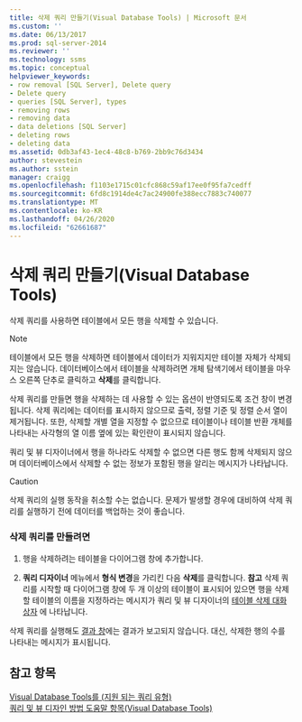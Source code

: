 ```yaml
---
title: 삭제 쿼리 만들기(Visual Database Tools) | Microsoft 문서
ms.custom: ''
ms.date: 06/13/2017
ms.prod: sql-server-2014
ms.reviewer: ''
ms.technology: ssms
ms.topic: conceptual
helpviewer_keywords:
- row removal [SQL Server], Delete query
- Delete query
- queries [SQL Server], types
- removing rows
- removing data
- data deletions [SQL Server]
- deleting rows
- deleting data
ms.assetid: 0db3af43-1ec4-48c8-b769-2bb9c76d3434
author: stevestein
ms.author: sstein
manager: craigg
ms.openlocfilehash: f1103e1715c01cfc868c59af17ee0f95fa7cedff
ms.sourcegitcommit: 6fd8c1914de4c7ac24900fe388ecc7883c740077
ms.translationtype: MT
ms.contentlocale: ko-KR
ms.lasthandoff: 04/26/2020
ms.locfileid: "62661687"
---
```

# <a name="create-delete-queries-visual-database-tools"></a>삭제 쿼리 만들기(Visual Database Tools)
  삭제 쿼리를 사용하면 테이블에서 모든 행을 삭제할 수 있습니다.  
  
> [!NOTE]  
>  테이블에서 모든 행을 삭제하면 테이블에서 데이터가 지워지지만 테이블 자체가 삭제되지는 않습니다. 데이터베이스에서 테이블을 삭제하려면 개체 탐색기에서 테이블을 마우스 오른쪽 단추로 클릭하고 **삭제**를 클릭합니다.  
  
 삭제 쿼리를 만들면 행을 삭제하는 데 사용할 수 있는 옵션이 반영되도록 조건 창이 변경됩니다. 삭제 쿼리에는 데이터를 표시하지 않으므로 출력, 정렬 기준 및 정렬 순서 열이 제거됩니다. 또한, 삭제할 개별 열을 지정할 수 없으므로 테이블이나 테이블 반환 개체를 나타내는 사각형의 열 이름 옆에 있는 확인란이 표시되지 않습니다.  
  
 쿼리 및 뷰 디자이너에서 행을 하나라도 삭제할 수 없으면 다른 행도 함께 삭제되지 않으며 데이터베이스에서 삭제할 수 없는 정보가 포함된 행을 알리는 메시지가 나타납니다.  
  
> [!CAUTION]  
>  삭제 쿼리의 실행 동작을 취소할 수는 없습니다. 문제가 발생할 경우에 대비하여 삭제 쿼리를 실행하기 전에 데이터를 백업하는 것이 좋습니다.  
  
### <a name="to-create-a-delete-query"></a>삭제 쿼리를 만들려면  
  
1.  행을 삭제하려는 테이블을 다이어그램 창에 추가합니다.  
  
2.  **쿼리 디자이너** 메뉴에서 **형식 변경**을 가리킨 다음 **삭제**를 클릭합니다. **참고** 삭제 쿼리를 시작할 때 다이어그램 창에 두 개 이상의 테이블이 표시되어 있으면 행을 삭제할 테이블의 이름을 지정하라는 메시지가 쿼리 및 뷰 디자이너의 [테이블 삭제 대화 상자](visual-database-tools.md) 에 나타납니다.  
  
 삭제 쿼리를 실행해도 [결과 창](results-pane-visual-database-tools.md)에는 결과가 보고되지 않습니다. 대신, 삭제한 행의 수를 나타내는 메시지가 표시됩니다.  
  
## <a name="see-also"></a>참고 항목  
 [Visual Database Tools를 &#40;지원 되는 쿼리 유형&#41;](supported-query-types-visual-database-tools.md)   
 [쿼리 및 뷰 디자인 방법 도움말 항목&#40;Visual Database Tools&#41;](design-queries-and-views-how-to-topics-visual-database-tools.md)  
  
  
